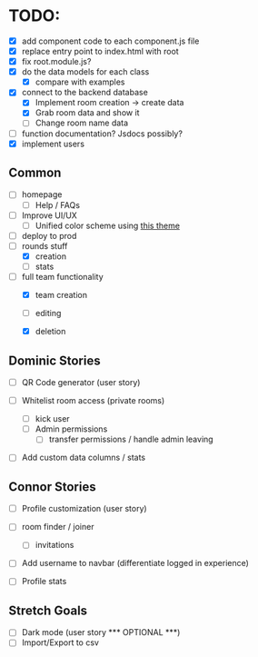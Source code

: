 # TODO:

- [x] add component code to each component.js file
- [x] replace entry point to index.html with root
- [x] fix root.module.js?
- [x] do the data models for each class
    - [x] compare with examples
- [x] connect to the backend database
    - [x] Implement room creation -> create data
    - [x] Grab room data and show it
    - [ ] Change room name data
- [ ] function documentation? Jsdocs possibly?
- [x] implement users

## Common
- [ ] homepage
    - [ ] Help / FAQs
- [ ] Improve UI/UX
    - [ ] Unified color scheme using [this theme](https://material.io/resources/color/#!/?view.left=0&view.right=0&secondary.color=424242&secondary.text.color=ffffff&primary.color=7E57C2)
- [ ] deploy to prod
- [ ] rounds stuff
    - [x] creation
    - [ ] stats
- [ ] full team functionality
    - [x] team creation
    - [ ] editing
    - [x] deletion


## Dominic Stories
- [ ] QR Code generator  (user story)
- [ ] Whitelist room access (private rooms)
    - [ ] kick user
    - [ ] Admin permissions
        - [ ] transfer permissions / handle admin leaving
- [ ] Add custom data columns / stats


## Connor Stories
- [ ] Profile customization (user story)
- [ ] room finder / joiner
    - [ ] invitations
- [ ] Add username to navbar (differentiate logged in experience)
- [ ] Profile stats


## Stretch Goals
- [ ] Dark mode (user story *** OPTIONAL ***)
- [ ] Import/Export to csv
